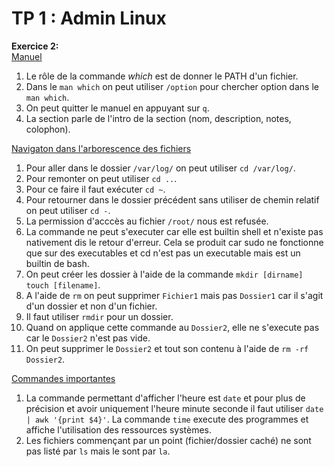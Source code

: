 # TP 1 : Admin Linux

**Exercice 2:**  
<ins>Manuel</ins>
1. Le rôle de la commande *which* est de donner le PATH d'un fichier.
2. Dans le `man which` on peut utiliser `/option` pour chercher option dans le `man which`.
3. On peut quitter le manuel en appuyant sur `q`.
4. La section parle de l'intro de la section (nom, description, notes, colophon).  
  
  <ins>Navigaton dans l'arborescence des fichiers</ins>  
1. Pour aller dans le dossier `/var/log/` on peut utiliser `cd /var/log/`.  
2. Pour remonter on peut utiliser `cd ..`.
3. Pour ce faire il faut exécuter `cd ~`.
4. Pour retourner dans le dossier précédent sans utiliser de chemin relatif on peut utiliser `cd -`.
5. La permission d'acccès au fichier `/root/` nous est refusée.
6. La commande ne peut s'executer car elle est builtin shell et n'existe pas nativement dis le retour d'erreur. Cela se produit car sudo ne fonctionne que sur des executables et cd n'est pas un executable mais est un builtin de bash.
7. On peut créer les dossier à l'aide de la commande `mkdir [dirname]` `touch [filename]`.
8. A l'aide de `rm` on peut supprimer `Fichier1` mais pas `Dossier1` car il s'agit d'un dossier et non d'un fichier.
9. Il faut utiliser `rmdir` pour un dossier.
10. Quand on applique cette commande au `Dossier2`, elle ne s'execute pas car le `Dossier2` n'est pas vide.
11. On peut supprimer le `Dossier2` et tout son contenu à l'aide de `rm -rf Dossier2`.
  
  <ins>Commandes importantes</ins>
  1. La commande permettant d'afficher l'heure est `date` et pour plus de précision et avoir uniquement l'heure minute seconde il faut utiliser `date | awk '{print $4}'`. La commande `time` execute des programmes et affiche l'utilisation des ressources systèmes.
  2. Les fichiers commençant par un point (fichier/dossier caché) ne sont pas listé par `ls` mais le sont par `la`.
